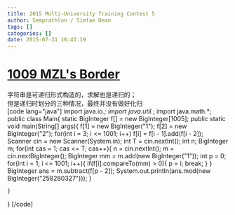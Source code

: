 ```yaml
---
title: 2015 Multi-University Training Contest 5
author: Semprathlon / Simfae Dean
tags: []
categories: []
date: 2015-07-31 16:43:19
---
```

[1009 MZL's Border](http://acm.hdu.edu.cn/showproblem.php?pid=5351)
====
字符串是可递归形式构造的，求解也是递归的；   
但是递归时划分的三种情况，最终并没有做好化归   
[code lang="java"]
import java.io.*;
import java.util.*;
import java.math.*;
public class Main{
    static BigInteger f[] = new BigInteger[1005];
    public static void main(String[] args){
        f[1] = new BigInteger(&quot;1&quot;);
        f[2] = new BigInteger(&quot;2&quot;);
        for(int i = 3; i &lt;= 1001; i++)
            f[i] = f[i - 1].add(f[i - 2]);
        Scanner cin = new Scanner(System.in);
        int T = cin.nextInt();
        int n;
        BigInteger m;
        for(int cas = 1; cas &lt;= T; cas++){
            n = cin.nextInt();
            m = cin.nextBigInteger();
            BigInteger mm = m.add(new BigInteger(&quot;1&quot;));
            int p = 0;
            for(int i = 1; i &lt;= 1001; i++){
                if(f[i].compareTo(mm) &gt; 0){
                    p = i;
                    break;
                }
            }
            BigInteger ans = m.subtract(f[p - 2]);
            System.out.println(ans.mod(new BigInteger(&quot;258280327&quot;)));
        }
        
    }
}
[/code]